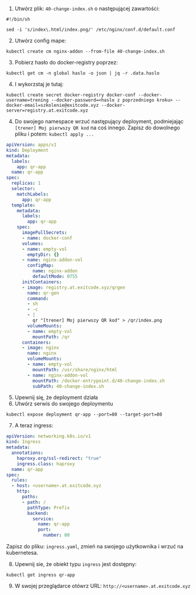 1. Utwórz plik: `40-change-index.sh` o następującej zawartości:
```shell
#!/bin/sh

sed -i 's/index\.html/index.png/' /etc/nginx/conf.d/default.conf

```
2. Utwórz config mape:
```shell
kubectl create cm nginx-addon --from-file 40-change-index.sh
```
3. Pobierz hasło do docker-registry poprzez:
```shell
kubectl get cm -n global haslo -o json | jq -r .data.haslo
```
4. I wykorzstaj je tutaj:
```shell
kubectl create secret docker-registry docker-conf --docker-username=trening --docker-password=<haslo z poprzedniego kroku> --docker-email=szkolenie@exitcode.xyz --docker-server=registry.at.exitcode.xyz
```
4. Do swojego namespace wrzuć następujący deployment, podmiejając `[trener] Moj pierwszy QR kod` na coś innego. Zapisz do dowolnego pliku i potem: `kubectl apply ...`
```yaml
apiVersion: apps/v1
kind: Deployment
metadata:
  labels:
    app: qr-app
  name: qr-app
spec:
  replicas: 1
  selector:
    matchLabels:
      app: qr-app
  template:
    metadata:
      labels:
        app: qr-app
    spec:
      imagePullSecrets:
      - name: docker-conf
      volumes:
      - name: empty-vol
        emptyDir: {}
      - name: nginx-addon-vol
        configMap:
          name: nginx-addon
          defaultMode: 0755
      initContainers:
      - image: registry.at.exitcode.xyz/qrgen
        name: qr-gen
        command:
        - sh
        - -c
        - |
          qr "[trener] Moj pierwszy QR kod" > /qr/index.png
        volumeMounts:
        - name: empty-vol
          mountPath: /qr
      containers:
      - image: nginx
        name: nginx
        volumeMounts:
        - name: empty-vol
          mountPath: /usr/share/nginx/html
        - name: nginx-addon-vol
          mountPath: /docker-entrypoint.d/40-change-index.sh
          subPath: 40-change-index.sh
```
5. Upewnij się, że deployment działa
6. Utwórz serwis do swojego deploymentu
```shell
kubectl expose deployment qr-app --port=80 --target-port=80
```
7. A teraz ingress:
```yaml
apiVersion: networking.k8s.io/v1
kind: Ingress
metadata:
  annotations:
    haproxy.org/ssl-redirect: "true"
    ingress.class: haproxy
  name: qr-app
spec:
  rules:
  - host: <username>.at.exitcode.xyz
    http:
      paths:
      - path: /
        pathType: Prefix
        backend:
          service:
            name: qr-app
            port:
              number: 80
```
Zapisz do pliku: `ingress.yaml`, zmień <username> na swojego użytkownika i wrzuć na kubernetesa.

8. Upewnij sie, że obiekt typu `ingress` jest dostępny:
```shell
kubectl get ingress qr-app
```
9. W swojej przeglądarce otówrz URL: `http://<username>.at.exitcode.xyz`

